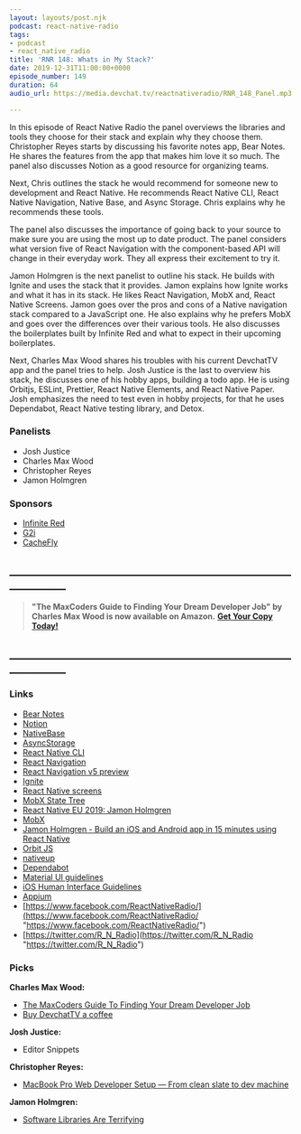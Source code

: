 ```yaml
---
layout: layouts/post.njk
podcast: react-native-radio
tags:
- podcast
- react_native_radio
title: 'RNR 148: Whats in My Stack?'
date: 2019-12-31T11:00:00+0000
episode_number: 149
duration: 64
audio_url: https://media.devchat.tv/reactnativeradio/RNR_148_Panel.mp3

---
```

In this episode of React Native Radio the panel overviews the libraries and tools they choose for their stack and explain why they choose them. Christopher Reyes starts by discussing his favorite notes app, Bear Notes. He shares the features from the app that makes him love it so much. The panel also discusses Notion as a good resource for organizing teams.

Next, Chris outlines the stack he would recommend for someone new to development and React Native. He recommends React Native CLI, React Native Navigation, Native Base, and Async Storage. Chris explains why he recommends these tools.

The panel also discusses the importance of going back to your source to make sure you are using the most up to date product. The panel considers what version five of React Navigation with the component-based API will change in their everyday work. They all express their excitement to try it.

Jamon Holmgren is the next panelist to outline his stack. He builds with Ignite and uses the stack that it provides. Jamon explains how Ignite works and what it has in its stack. He likes React Navigation, MobX and, React Native Screens. Jamon goes over the pros and cons of a Native navigation stack compared to a JavaScript one. He also explains why he prefers MobX and goes over the differences over their various tools. He also discusses the boilerplates built by Infinite Red and what to expect in their upcoming boilerplates.

Next, Charles Max Wood shares his troubles with his current DevchatTV app and the panel tries to help. Josh Justice is the last to overview his stack, he discusses one of his hobby apps, building a todo app. He is using Orbitjs, ESLint, Prettier, React Native Elements, and React Native Paper. Josh emphasizes the need to test even in hobby projects, for that he uses Dependabot, React Native testing library, and Detox.

### **Panelists**

* Josh Justice
* Charles Max Wood
* Christopher Reyes
* Jamon Holmgren

### **Sponsors**

* [Infinite Red](http://radio.infinite.red/)
* [G2i](https://www.g2i.co/?utm_source=React_Native_Radio&utm_medium=Podcast)
* [CacheFly](https://www.cachefly.com/)

## **____________________________________________________________**

> **"The MaxCoders Guide to Finding Your Dream Developer Job" by Charles Max Wood is now available on Amazon.**  [**Get Your Copy Today!**](https://www.amazon.com/gp/product/B081MBL5C9/ref=as_li_ss_tl?ie=UTF8&linkCode=sl1&tag=devchattv-20&linkId=9d61363241636e2546ef46abba198746&language=en_US)

## **____________________________________________________________**

### **Links**

* [Bear Notes](https://bear.app/)
* [Notion](https://www.notion.so/)
* [NativeBase](https://nativebase.io/)
* [AsyncStorage](https://github.com/react-native-community/async-storage)
* [React Native CLI](https://github.com/react-native-community/cli)
* [React Navigation](https://reactnavigation.org/)
* [React Navigation v5 preview](https://reactnavigation.org/docs/en/next/getting-started.html)
* [Ignite](https://github.com/infinitered/ignite)
* [React Native screens](https://github.com/kmagiera/react-native-screens)
* [MobX State Tree](https://github.com/mobxjs/mobx-state-tree)
* [React Native EU 2019: Jamon Holmgren](https://www.youtube.com/watch?v=Wx9slbOTD6Q)
* [MobX](https://mobx.js.org/)
* [Jamon Holmgren - Build an iOS and Android app in 15 minutes using React Native](https://www.youtube.com/watch?v=Pb8MWkQ9GOc)
* [Orbit JS](https://orbitjs.com/)
* [nativeup](https://github.com/CodingItWrong/nativeup)
* [Dependabot](https://dependabot.com/)
* [Material UI guidelines](https://material.io/design/guidelines-overview/)
* [iOS Human Interface Guidelines](https://developer.apple.com/design/human-interface-guidelines/)
* [Appium](http://appium.io/)
* [https://www.facebook.com/ReactNativeRadio/](https://www.facebook.com/ReactNativeRadio/ "https://www.facebook.com/ReactNativeRadio/")
* [https://twitter.com/R_N_Radio](https://twitter.com/R_N_Radio "https://twitter.com/R_N_Radio")

### **Picks**

**Charles Max Wood:**

* [The MaxCoders Guide To Finding Your Dream Developer Job](https://www.amazon.com/MaxCoders-Guide-Finding-Dream-Developer/dp/1672879965/ref=tmm_pap_swatch_0?_encoding=UTF8&qid=1574160229&sr=8-2)
* [Buy DevchatTV a coffee](https://www.buymeacoffee.com/devchattv)

**Josh Justice:**

* Editor Snippets

**Christopher Reyes:**

* [MacBook Pro Web Developer Setup — From clean slate to dev machine](https://medium.com/@tretuna/macbook-pro-web-developer-setup-from-clean-slate-to-dev-machine-1befd4121ba8)

**Jamon Holmgren:**

* [Software Libraries Are Terrifying](https://medium.com/@dmrickert/software-libraries-are-terrifying-4875b6a74be6)